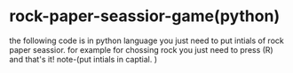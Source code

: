 # rock-paper-seassior-game(python)
the following code is in python language you just need to put intials of rock paper seassior.
for example for chossing rock you just need to press (R) and that's it!
note-(put intials in captial. )
